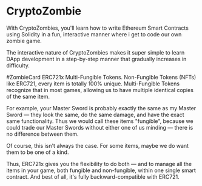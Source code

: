 # CryptoZombie
With CryptoZombies, you'll learn how to write Ethereum Smart Contracts using Solidity in a fun, interactive manner where i get to code our own zombie game.

The interactive nature of CryptoZombies makes it super simple to learn DApp development in a step-by-step manner that gradually increases in difficulty. 

#ZombieCard
ERC721x Multi-Fungible Tokens.
Non-Fungible Tokens (NFTs) like ERC721, every item is totally 100% unique. Multi-Fungible Tokens recognize that in most games, allowing us  to have multiple identical copies of the same item.

For example, your Master Sword is probably exactly the same as my Master Sword — they look the same, do the same damage, and have the exact same functionality. Thus we would call these items "fungible", because we could trade our Master Swords without either one of us minding — there is no difference between them.

Of course, this isn't always the case. For some items, maybe we do want them to be one of a kind.

Thus, ERC721x gives you the flexibility to do both — and to manage all the items in your game, both fungible and non-fungible, within one single smart contract. And best of all, it's fully backward-compatible with ERC721.

